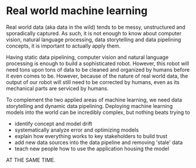 # Real world machine learning

Real world data (aka data in the wild) tends to be messy, unstructured and sporadically captured. As such, it is not enough to know
about computer vision, natural language processing, data storytelling and data pipelining concepts, it is important to actually apply
them.

Having static data pipelining, computer vision and natural language processing is enough to build a sophisticated robot. However, this robot will need tons
upon tons of data to be cleaned and organized by humans before it even comes to be. However, because of the nature of real world data,
the output of our robot will still need to be corrected by humans, even as its mechanical parts are serviced by humans.

To complement the two applied areas of machine learning, we need data storytelling and dynamic data pipelining. Deploying machine learning models into the
world can be incredibly complex, but nothing beats trying to

* identify concept and model drift
* systematically analyze error and optimizing models
* explain how everything works to key stakeholders to build trust
* add new data sources into the data pipeline and removing 'stale' data
* teach new people how to use the application housing the model

AT THE SAME TIME.

